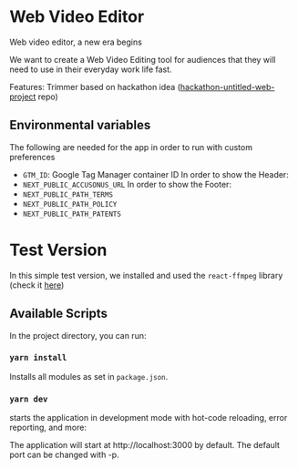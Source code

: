 # Web Video Editor
Web video editor, a new era begins

We want to create a Web Video Editing tool for audiences that they will need to use in their everyday work life fast. 

Features: Trimmer based on hackathon idea ([hackathon-untitled-web-project](https://github.com/accusonus/hackathon-untitled-web-project) repo)

## Environmental variables
The following are needed for the app in order to run with custom preferences
- `GTM_ID`: Google Tag Manager container ID
In order to show the Header:
- `NEXT_PUBLIC_ACCUSONUS_URL`
In order to show the Footer:
- `NEXT_PUBLIC_PATH_TERMS`
- `NEXT_PUBLIC_PATH_POLICY`
- `NEXT_PUBLIC_PATH_PATENTS`

# Test Version

In this simple test version, we installed and used the `react-ffmpeg` library (check it [here](https://www.npmjs.com/package/react-ffmpeg))

## Available Scripts

In the project directory, you can run:

### `yarn install`

Installs all modules as set in `package.json`.

### `yarn dev`

starts the application in development mode with hot-code reloading, error reporting, and more:

The application will start at http://localhost:3000 by default. The default port can be changed with -p.





